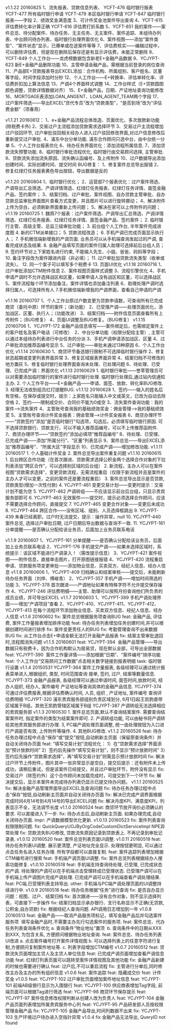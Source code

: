 v1.1.22 20160825
    1、流失报表、贷款信息列表、
       YCFT-476   临时银行报表
       YCFT-477   所有临时银行申请
       YCFT-479   本区临时银行申请
       YCFT-847   临时银行报表——字段
    2、绩效奖金满意度
    3、可计件奖金池案件导出查询
    4、YCFT-615   评估费转化率计算正确
       YCFT-616   评估费打折系数
    5、YCFT-851   我的案件——案件总览、待分配案件、待办任务、无主任务、无主案件、案件追踪、本组待办列表、中台顾问待办列表、临时银行处理界面优化
    6、案件视图——添加“案件类型”、“案件状态”显示，已爆单或在途案件等等
    7、评估费核实——编辑过程中，可以删除评估费，但是现在删除后保存还是有显示评估费，未能正常删除
    8、YCFT-849   个人工作台——龙虎榜数据包含新老E+金融产品数据
    9、YCJYPT-623   新E+金融产品删除功能
    10、主管申请金融产品，需根据当前登录的岗位查询
    11、产品部E+贷款报表导出EXCEL添加：合作机构、所属组别、客户姓名、区董等字段，时间字段添加时分秒
    12、个人工作台——E+转换率、评估单转化率、评估费折扣加上算法信息
    13、产调4个界面样式调整
    14、工作台样式（E+贷款圆图颜色调整，贷款详情数据对齐）
    15、E+金融产品，日期、产证地址查询功能修改
    16、MORTGAGE表添加LOAN_ANGENT、LOAN_AGENT_TEAM两个字段
    17、过户案件筛选——导出EXCEL“货代专员”改为“贷款类型”，“是否到场”改为“评估费金额”（项春燕）

v1.1.21 20160812：
    1、e+金融产品流程总体改造、页面优化、多次放款新功能 (除税费卡外)
    2、交易过户主流程添加贷款需求选择环节 
    3、交易过户主流程增加过户驳回环节, 过户审批驳回相关经办人进入过户驳回修改界面,对过户信息修改后重新提交过户审批.
    4、浦东中台分单功能. 浦东合作顾问只选中台，由中台统一分单
    5、个人工作台报表优化
    6、待办任务界面优化：添加流程所属信息. 
    7、添加贷款流失预警功能. 
    8、临时银行审批流程优化, 临时银行由交易顾问选择, 主管审批.
    9、贷款流失添加流失原因、流失确认函编号、及上传附件
    10、过户数据导出添加创建时间、实际创建时间、提交时间
    BUG修复：
    1、修复案件总览导出报错
    2、修复红绿灯任务报表黄色导出按钮，导出数据是反的

v1.1.20 20160804
    1、临时银行优化；
    2、运营部7个报表优化：过户案件筛选、产调导出汇总筛选、产调详情筛选、红绿灯任务报表、红绿灯任务详情、面签金融产品、签约案件；
    3、结案归档、过户审批、案件视图、自办贷款主管审批、自办贷款总监审批界面图片查看方式变更，并且图片可以进行旋转挪动；
    4、解决附件上传为空白，必须刷新界面重新上传问题；
    5、解决在家可以上传附件的问题；
v1.1.19 20160725
    1. 魏燕7个报表：过户案件筛选、产调导出汇总筛选、产调详情筛选、红绿灯任务报表、红绿灯任务详情、面签金融产品、签约案件；
    2. 临时银行主管、高级主管、总监三级审批功能；
    3. 前台组个人工作台, 半年案件完成进度图
    4. 新的CTM派单接口；
    5. 贷款流程改造；
    6. 手机产调已完成页面显示执行人；
    7. 手机微信端新增我的产调页面. 业务员可以从手机端查询发起过的产调, 查看完成状态及结果. 
    8. 金融产品填写页面的案件归属人助理可选择前后台组人员；
    9. 签约环节对上下家姓名进行约束, 不能输入先生、小姐、爸爸、妈妈等字段；
    10. 备注字段改为案件跟进内容（非必填）；
    11. 过户审批加贷款流失类型（收单或流失）。
    12. 同一个案子可以填写多个税费卡
    13. 页面UI优化
v1.1.18 20160716
    1、过户审批添加CTM附件信息
    2、案件视图页面样式调整
    3、流程引擎优化
    4、手机申请产调时不允许选择战区和区董，如果申请人没有战区和区董，可以选择战区
    5、案件流程每个环节添加备注，案件详情也添加备注列表
    6、助理处理产调时选择归属人，可选择所有人
    7.手机微信端新增我的产调界面，查看自己申请的产调

v1.1.16 20160707
    1、个人工作台原过户数变更为贷款申请数，可查询所有已完成商贷（委托中原）环节的案件；（新功能）
    2、已受理产调——处理页面优化，添加战区、区董、执行人；（功能改进）
    3、结案归档——附件信息页面查看所有上传附件；（BUG修复）
    4、页面UI调整及BUG修复。（BUG修复）
v1.1.15 20160706
    1、YCJYPT-172 金融产品信息填写——案件绑定后，也需绑定案件上的客户姓名及客户电话（可修改） 
    2、中台分单功能（权限分配给主管）,  主管可以通过本组待办列表进行中台任务的分派
    3、手机产调申请添加战区、区董
    4、过户审批添加推荐函编号显示
    5、过户审批——审批未通过13种原因
    6、个人工作台优化 
v1.1.14 20160630
    1、商贷环节备选银行限制不可选择临时银行操作
    2、修复状态超期或变更列表界面异常
    3、修复区域报表界面异常
    4、结案归档不可修改的地方置灰
    5、修复临时银行处理界面查询未处理、已处理问题
    6、待处理、已受理、已完成产调：界面优化
v1.1.13 20160629
    1. 临时银行审批——誉萃管理员可以对需要添加临时银行的案件进行临时银行处理. 临时银行处理后,通过站内信通知主办. 
    2. 个人工作平台——E+金融产品——申请、面签、放款、转化率BUG修改.
    3. 经理无法收到组员红灯提醒BUG.
v1.1.12 20160628
    1、签约——输入的姓名后有空格，在保存或提交时，提示：上家姓名只能输入中文或英文，已改为自动去除空格
    2、签约——限制成交价、合同价不能为0或空
    3、流失案件查询功能：我的案件-->流失案件
    4、主管账号查询我的基础绩效奖金：佣金管理-->我的基础绩效奖
    5、主管账号查询计件奖金报表：佣金管理-->计件奖金报表
    6、商贷办理环节——“贷款签约”添加“是否临时银行”勾选项，勾选后，必须填写临时银行原因. 可不选择贷款银行、贷款支行，可以不输入推荐函编号，可以不上传推荐函附件. 
    7、商贷办理环节——“贷款签约”添加必填项“推荐函编号”
    8、待处理、已受理、已完成产调——添加“所属分行”、“区董”列表显示
    9、案件总览——导出EXCEL添加“推荐函编号”、“所属大区”字段显示
    10、已完成产调——增加修改功能. 
v1.1.11 20160517
    1. 个人基础计件奖金
    2. 案件总览导出案件重复问题
v1.1.10 20160615
    1. 后台跨区合作功能（在首次跟进、贷款需求选择公积金两个选择合作对象的下拉列表添加“跨区合作”，可以选择别区域的后台组）
    2. 新流程，主办人可以在案件视图“贷款需求选择”，变更贷款流程，无需流程重启（仅限于新流程并且是案件的主办人才可以变更，之前的案件还是要流程重启）
    3. 案件总览导出显示是否贷款, 贷款类型(增加一次性付款)
    4. YCJYPT-461  变更交易计划——变更时提示：交易计划不能为空 
    5. YCJYPT-462  产调转组——不应该显示前台后台组，只显示贵宾服务部即可 
    6. YCJYPT-463  无效案件——提交时，提示必须选择合作顾问，应该不需要选择合作顾问，直接提交
    7. YCJYPT-465  变更合作对象——变更后未成功
    8. YCJYPT-464  跨区合作——没有区域、组别、人员选择框跳出 
    9. YCJYPT-439 朱春已经离职，过户时无法提交，提示：操作异常，null
    10. YCJYPT-440 案件总览, 选择过户审批日期, 过户日期后导出数据与查询不一致.
    11. YCJYPT-161 分单提醒——是否确认分配给该业务员，后面加上业务员联系电话

v1.1.9  20160607
    1、YCJYPT-161   分单提醒——是否确认分配给该业务员，后面加上业务员联系电话
    2、YCJYPT-176   手机提交产调——如果未选择区域时，系统提示：该区域不能进行产调录入！（需改提示信息）
    3、YCJYPT-421   案件视图——附件信息，直接单击图片，打开原图链接报错
    4、YCJYPT-420   流程重启申请、贷款服务项变更审批——添加物业信息、买卖双方、经纪人信息、经办人信息
v1.1.8  20160606
    1、YCJYPT-409  归档确认和结案审核——提交后，未能刷新待办任务界面（刘烨、傅峻青） 
    2、YCJYPT-357  手机产调——增加时间筛选的功能
    3、YCJYPT-378  首次跟进——产调地址如果有特殊字符不允许提交保存操作 
    4、YCJYPT-246  评估费明细——主管、助理可以按照月份查询他们所负责的成员业绩，并可导出EXCEL
v1.1.7  20160603
    1、YCJYPT-389  手机产调处理界面——增加“产调项目”查看
    2、YCJYPT-410、YCJYPT-411、YCJYPT-412、YCJYPT-413  在每个流程环节添加物业信息、买卖双方信息、经纪人信息、经办人信息
v1.1.6  20160602
    fix:  案件总览根据服务项查询BUG
    feat: 金融产品, 评估费, 案件工作量报表增加排序功能
    feat: 待办任务列表增加任务创建时间,并可以根据创建时间进行排序
    fix:  案件变更责任人的BUG
    fix:  考勤管理查询不出来数据BUG
    fix:  从工作台点击E+申请金额无法打开金融产品报表
    fix:  结案主管审批退回时,流程图消失问题
v1.1.5  20160601
    feat: YCJYPT-394  金融产品管理——导出数据只有税费卡，因为合作机构默认为居易贷，现在默认全部，可导出全部数据
    feat: YCJYPT-390  案件工作量详情——添加根据“日期”、“案件编号”排序功能 
    feat: 个人工作台“交易顾问工作数据”点击相关数字链接到报表明细 
    task: 临时银行设置
v1.1.4  20150531
    YCJYPT-364 案件工作量报表, 各级经理可以通过统计报表菜单进入,根据组织, 类型, 时间范围查询 接单, 签约, 过户, 结案等数量信息.
    YCJYPT-373 金融产品报表, 各级经理可以通过申请时间, 面签时间,放款时间, 经办人组织, 经办人, 案件编号 产证地址等查询具体的金融产品信息. 
    YCJYPT-374 可通过评估费报表,根据评估费确认时间, 人员, 组织 , 产证地址, 案件编号 查询评估费明细
    YCJYPT-320 浦东贵宾服务部组别负责区域划分, 6月1日起王凯韵直带区域属于B组，其他王凯韵管辖区域属于B组
    YCJYPT-387 产调转组无法选择相应的贵宾服务部
v1.1.3  20160530
    1. 案件总览页面,默认不查询结案案件.  需要查询结案案件时, 指定案件的类型为结案案件即可.
    2. 产调转组功能, 可以由秘书将产调转给其他贵宾服务部进行办理. 
    3, PC端产调处理页面调整, 统一由处理按钮为入口进行产调是否有效, 上传附件等操作. 
    4. 其他BUG修改. 
v1.1.2  20160526
    feat: 待办任务办理过程中点击“保存”或“提交”按钮,自动刷新主页面（保留原查询条件）并自动关闭待办页面
    feat: “填写交易计划”流程优化：
        1）在“贷款需求选择”界面添加“预计放款时间”
	2）签约后先操作“填写交易计划”，则不显示“预计放款时间”
	3）签约后先操作“贷款需求选择”，再“填写交易计划”则需显示预计放款时间
    fix:  解决过户环节上传附件，图片其中一张异常显示是空白，提交后提示：还有附件未上传成功，请稍后重试，但是该案件已经提交，并且过户审批环节，附件没有显示
    fix: 交易过户（除签约外）这个合作顾问未加载完成时，可提交到下一个环节 
    fix:  解决提交后，显示本案件未完成待办列表仍显示已提交待办问题。
v1.1.1  20160525
    fix: 解决金融产品管理界面导出EXCEL及查询问题
    fix: 待办任务办理过程中点击“保存”按钮,自动刷新主页面并自动关闭待办页面
    fix: 解决已完成产调界面根据完成时间4月14号到4月14号的导出EXCEL问题
    fix: 解决月度KPI、满意度KPI，列表显示不全，无法调节长度
v1.1.0  20160524
    feat: 商贷环节放开询价必须确认的要求. 可以直接进入下一步. 
    fix:  待办点击后,自动刷新主页面. 如果办理完成,自动关闭待办页面.
    impr: 产调数据模型优化更新. 
v1.0.13 20160523
    fix: 案件列表查询权限限制问题.
    fix: QuickQueryUOJByOrgCodeCustomDictServiceImpl NPE异常处理
    fix: 贷款流失BUG修改, 贷款流失原因记录到贷款表上. 不再记录到审批记录表.
v1.0.12 20160520
    feat:  案件总览列表页面UI调整.
v1.0.11 20160519
    feat: 待办任务列表UI调整.  展示更清楚, 产证地址完全显示. 处理按钮更明显, 可以通过点击任务名进入任务办理. 所有字段都可以直接复制. 
    feat: 案件追踪列表增加根据CTM编号进行搜索
    feat: 手机端产调页面UI调整. 
    fix:  案件总览列表根据经办人搜索功能修复. 
v1.0.10 20160518
    feat:  手机端支持查询待处理, 已受理, 已完成状态的产调. 待处理的产调可以在手机端点击受理转成已受理状态. 已受理产调可以在手机端上传产调图片完成产调处理. 已完成产调可以在手机端查看产调处理结果.  
    feat:  PC端,已受理列表支持导出. 
    other: 手机端与PC端产调处理页面的UI调整持续进行中. 
v1.0.9 20160516
    feat: 待办任务根据“任务”进行查询
    fix:  是否自办显示问题：视图、过户、结案归档
    fix:  首次跟进——没有合作对象，则不显示选择列表，可直接下一步操作
    fix:  结案归档显示承办银行、支行名称显示不正确(无贷款, 公积金,自办贷款)
    fix:  根据经纪人查询问题.
          API调用日志增加到一年
v1.0.8 20160513
    feat: 金融产品——取消产品服务项标记，填写金融产品后并勾选案件服务项 
          填写金融产品时,不需要主办先行勾选案件的服务项. 
    feat: 案件总览、代办任务列表查询条件优化
          a. 查询条件“物业地址”置顶 
          b. 查询条件中的日期从XXX到XXX, 为包含关系,
          方便顾问根据物业地址查询.
    feat: 案件总览、待办任务列表UI改进
          a. 点击案件编号打开案件详情视图
          b. 可以选择列表上的任意字符进行复制,方便顾问复制案件地址等. 
          c. 列表字段增加CTM编号
v1.0.7 20160512
    feat: 贷款流失页面增加主贷人及主贷人单位信息
    feat: 已完成产调页面增加查看产调信息功能
    feat. 红绿灯列表页面可以跳转至案件详情视图及其他功能
    fix:  金融产品新建的时候也需要进行确认
    feat: 过户后,不可以重启流程
    fix:  主管进行分单后,同时修改主办及主办的所有组织信息
v1.0.6
    feat: 案件追踪
    feat: 隐藏成交价
    feat: 计件奖金
v1.0.5
    feat:  YCJYPT-102	过户审批页面增加案件地址信息
    feat:  YCJYPT-101	前端AB级银行显示为入围银行
    feat:  YCJYPT-100	供应商表增加Tag字段, 前端页面可以根据Tag进行筛选
    feat:  YCJYPT-98	商贷环节保存提示
    feat:  YCJYPT-97	案件信息修改权限判断从创建人改为负责人
    feat:  YCJYPT-104	金融产品页面列表增加所属贵宾服务中心列
    feat:  YCJYPT-95	产品研发部人员按权限管理金融产品
    fix:   YCJYPT-105	金融产品导出,时间列数据不出来
    fix:   YCJYPT-103	生产环境过户待办进入空指针异常
v1.0.4
    fix 金融产品无法导出, QueryID not found
